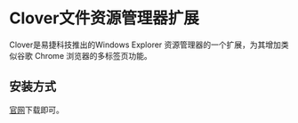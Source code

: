 # Clover文件资源管理器扩展

Clover是易捷科技推出的Windows Explorer 资源管理器的一个扩展，为其增加类似谷歌 Chrome 浏览器的多标签页功能。

## 安装方式

[官网](http://cn.ejie.me/)下载即可。
